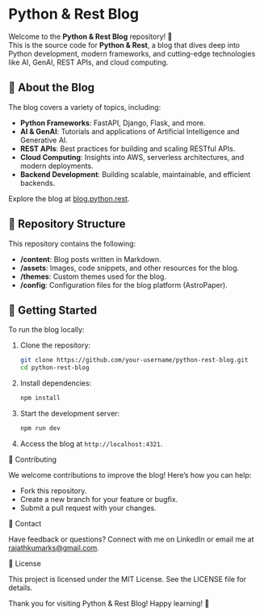 # Python & Rest Blog

Welcome to the **Python & Rest Blog** repository! 🚀  
This is the source code for **Python & Rest**, a blog that dives deep into Python development, modern frameworks, and cutting-edge technologies like AI, GenAI, REST APIs, and cloud computing.

## 🌟 About the Blog

The blog covers a variety of topics, including:

- **Python Frameworks**: FastAPI, Django, Flask, and more.
- **AI & GenAI**: Tutorials and applications of Artificial Intelligence and Generative AI.
- **REST APIs**: Best practices for building and scaling RESTful APIs.
- **Cloud Computing**: Insights into AWS, serverless architectures, and modern deployments.
- **Backend Development**: Building scalable, maintainable, and efficient backends.

Explore the blog at [blog.python.rest](https://blog.python.rest).

## 📂 Repository Structure

This repository contains the following:

- **/content**: Blog posts written in Markdown.
- **/assets**: Images, code snippets, and other resources for the blog.
- **/themes**: Custom themes used for the blog.
- **/config**: Configuration files for the blog platform (AstroPaper).

## 🚀 Getting Started

To run the blog locally:

1. Clone the repository:

   ```bash
   git clone https://github.com/your-username/python-rest-blog.git
   cd python-rest-blog
   ```

2. Install dependencies:

   ```bash
   npm install
   ```

3. Start the development server:

   ```bash
   npm run dev
   ```

4. Access the blog at `http://localhost:4321`.    

🤝 Contributing

We welcome contributions to improve the blog! Here’s how you can help:

- Fork this repository.
- Create a new branch for your feature or bugfix.
- Submit a pull request with your changes.

📧 Contact

Have feedback or questions? Connect with me on LinkedIn or email me at rajathkumarks@gmail.com.

📜 License

This project is licensed under the MIT License. See the LICENSE file for details.

Thank you for visiting Python & Rest Blog! Happy learning! 🎉
